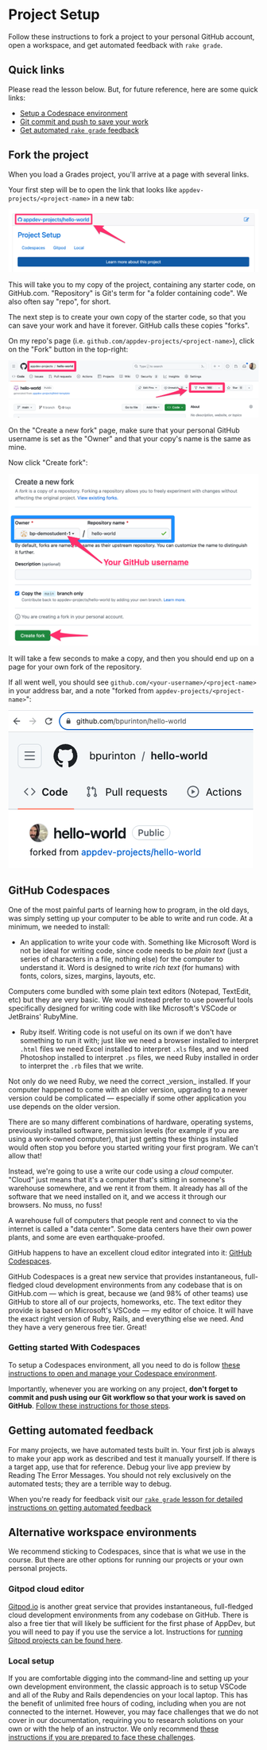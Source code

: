 # Project Setup

Follow these instructions to fork a project to your personal GitHub account, open a workspace, and get automated feedback with `rake grade`.

## Quick links

Please read the lesson below. But, for future reference, here are some quick links:

* [Setup a Codespace environment](https://learn.firstdraft.com/lessons/47-codespaces-setup)
* [Git commit and push to save your work](https://learn.firstdraft.com/lessons/50-git-commit-and-push)
* [Get automated `rake grade` feedback](https://learn.firstdraft.com/lessons/125-using-rake-grade)

## Fork the project

When you load a Grades project, you'll arrive at a page with several links.

Your first step will be to open the link that looks like `appdev-projects/<project-name>` in a new tab:

![](/assets/launch-hello-world-fork.png)

This will take you to my copy of the project, containing any starter code, on GitHub.com. "Repository" is Git's term for "a folder containing code". We also often say "repo", for short.

The next step is to create your own copy of the starter code, so that you can save your work and have it forever. GitHub calls these copies "forks".

On my repo's page (i.e. `github.com/appdev-projects/<project-name>`), click on the "Fork" button in the top-right:

![](/assets/launch-grades-project-2.png)

On the "Create a new fork" page, make sure that your personal GitHub username is set as the "Owner" and that your copy's name is the same as mine. 

Now click "Create fork":

![](/assets/launch-grades-project-3.png)

It will take a few seconds to make a copy, and then you should end up on a page for your own fork of the repository.

If all went well, you should see `github.com/<your-username>/<project-name>` in your address bar, and a note "forked from `appdev-projects/<project-name>`":

![](/assets/launch-grades-project-4.png)

## GitHub Codespaces

One of the most painful parts of learning how to program, in the old days, was simply setting up your computer to be able to write and run code. At a minimum, we needed to install:

  - An application to write your code with. Something like Microsoft Word is not be ideal for writing code, since code needs to be _plain text_ (just a series of characters in a file, nothing else) for the computer to understand it. Word is designed to write _rich text_ (for humans) with fonts, colors, sizes, margins, layouts, etc.

<aside markdown="1">
Computers come bundled with some plain text editors (Notepad, TextEdit, etc) but they are very basic. We would instead prefer to use powerful tools specifically designed for writing code with like Microsoft's VSCode or JetBrains' RubyMine.
</aside>

  - Ruby itself. Writing code is not useful on its own if we don't have something to run it with; just like we need a browser installed to interpret `.html` files we need Excel installed to interpret `.xls` files, and we need Photoshop installed to interpret `.ps` files, we need Ruby installed in order to interpret the `.rb` files that we write.

<aside markdown="1">
Not only do we need Ruby, we need the correct _version_ installed. If your computer happened to come with an older version, upgrading to a newer version could be complicated — especially if some other application you use depends on the older version.
</aside>

There are so many different combinations of hardware, operating systems, previously installed software, permission levels (for example if you are using a work-owned computer), that just getting these things installed would often stop you before you started writing your first program. We can't allow that!

Instead, we're going to use a write our code using a _cloud_ computer. "Cloud" just means that it's a computer that's sitting in someone's warehouse somewhere, and we rent it from them. It already has all of the software that we need installed on it, and we access it through our browsers. No muss, no fuss!

<aside markdown="1">
A warehouse full of computers that people rent and connect to via the internet is called a "data center". Some data centers have their own power plants, and some are even earthquake-proofed.
</aside>

GitHub happens to have an excellent cloud editor integrated into it: [GitHub Codespaces](https://github.com/codespaces).

GitHub Codespaces is a great new service that provides instantaneous, full-fledged cloud development environments from any codebase that is on GitHub.com — which is great, because we (and 98% of other teams) use GitHub to store all of our projects, homeworks, etc. The text editor they provide is based on Microsoft's VSCode — my editor of choice. It will have the exact right version of Ruby, Rails, and everything else we need. And they have a very generous free tier. Great!

### Getting started With Codespaces

To setup a Codespaces environment, all you need to do is follow [these instructions to open and manage your Codespace environment](https://learn.firstdraft.com/lessons/47-codespaces-setup).

Importantly, whenever you are working on any project, **don't forget to commit and push using our Git workflow so that your work is saved on GitHub**. [Follow these instructions for those steps](https://learn.firstdraft.com/lessons/50-git-commit-and-push).

## Getting automated feedback

For many projects, we have automated tests built in. Your first job is always to make your app work as described and test it manually yourself. If there is a target app, use that for reference. Debug your live app preview by Reading The Error Messages. You should not rely exclusively on the automated tests; they are a terrible way to debug.

When you're ready for feedback visit our [`rake grade` lesson for detailed instructions on getting automated feedback](https://learn.firstdraft.com/lessons/125-using-rake-grade)

## Alternative workspace environments

We recommend sticking to Codespaces, since that is what we use in the course. But there are other options for running our projects or your own personal projects.

### Gitpod cloud editor

[Gitpod.io](https://www.gitpod.io) is another great service that provides instantaneous, full-fledged cloud development environments from any codebase on GitHub. There is also a free tier that will likely be sufficient for the first phase of AppDev, but you will need to pay if you use the service a lot. Instructions for [running Gitpod projects can be found here](https://learn.firstdraft.com/lessons/48-gitpod-setup).

### Local setup

If you are comfortable digging into the command-line and setting up your own development environment, the classic approach is to setup VSCode and all of the Ruby and Rails dependencies on your local laptop. This has the benefit of unlimited free hours of coding, including when you are not connected to the internet. However, you may face challenges that we do not cover in our documentation, requiring you to research solutions on your own or with the help of an instructor. We only recommend [these instructions if you are prepared to face these challenges](https://learn.firstdraft.com/lessons/49-local-setup).
